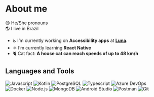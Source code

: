 # About me
😊 He/She pronouns <br>
🌎 I live in Brazil

- ♿ I’m currently working on **Accessibility apps** at **[Luna](https://github.com/LunaCrew)**.
- ⚛️ I’m currently learning **React Native**
- 🐈 Cat fact: **A house cat can reach speeds of up to 48 km/h**

## Languages and Tools
<p>
  <img src="https://img.shields.io/badge/Javascript-%23323330.svg?style=flat&logo=javascript&logoColor=%23F7DF1E" alt="Javascript">
  <img src="https://img.shields.io/badge/Kotlin-%237F52FF.svg?style=flat&logo=kotlin&logoColor=white" alt="Kotlin">
  <img src="https://img.shields.io/badge/PostgreSQL-4169E1.svg?style=flat&logo=postgresql&logoColor=white" alt="PostgreSQL">
  <img src="https://img.shields.io/badge/Typescript-3178C6.svg?style=flat&logo=typescript&logoColor=white" alt="Typescript">
  <img src="https://img.shields.io/badge/Azure DevOps-0078D7.svg?style=flat&logo=azuredevops&logoColor=white" alt="Azure DevOps">
  <img src="https://img.shields.io/badge/Docker-%230db7ed.svg?style=flat&logo=docker&logoColor=white" alt="Docker">  
  <img src="https://img.shields.io/badge/Node.js-6DA55F?style=flat&logo=node.js&logoColor=white" alt="Node.js">
  <img src="https://img.shields.io/badge/MongoDB-%234ea94b.svg?style=flat&logo=mongodb&logoColor=white" alt="MongoDB">
  <img src="https://img.shields.io/badge/Android%20Studio-%234ea94b.svg?style=flat&logo=android-studio&logoColor=white" alt="Android Studio">  
  <img src="https://img.shields.io/badge/Postman-FF6C37?style=flat&logo=postman&logoColor=white" alt="Postman">
  <img src="https://img.shields.io/badge/Git-%23F05033.svg?style=flat&logo=git&logoColor=white" alt="Git">
</p>

